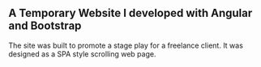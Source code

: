 ## A Temporary Website I developed with Angular and Bootstrap

The site was built to promote a stage play for a freelance client.
It was designed as a SPA style scrolling web page.
